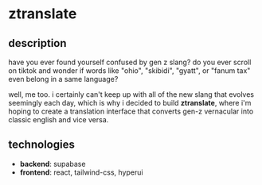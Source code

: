 # ztranslate

## description
have you ever found yourself confused by gen z slang? do you ever scroll on tiktok and wonder if words like "ohio", "skibidi", "gyatt", or "fanum tax" even belong in a same language? 

well, me too. i certainly can't keep up with all of the new slang that evolves seemingly each day, which is why i decided to build **ztranslate**, where i'm hoping to create a translation interface that converts gen-z vernacular into classic english and vice versa.

## technologies
- **backend**: supabase
- **frontend**: react, tailwind-css, hyperui
